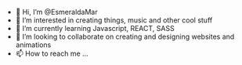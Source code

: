- 👋 Hi, I’m @EsmeraldaMar
- 👀 I’m interested in creating things, music and other cool stuff 
- 🌱 I’m currently learning Javascript, REACT, SASS
- 💞️ I’m looking to collaborate on creating and designing websites and animations
- 📫 How to reach me ...

<!---
EsmeraldaMar/EsmeraldaMar is a ✨ special ✨ repository because its `README.md` (this file) appears on your GitHub profile.
You can click the Preview link to take a look at your changes.
--->
